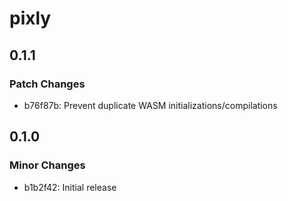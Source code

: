 # pixly

## 0.1.1

### Patch Changes

- b76f87b: Prevent duplicate WASM initializations/compilations

## 0.1.0

### Minor Changes

- b1b2f42: Initial release
